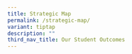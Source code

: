 ```yaml
---
title: Strategic Map
permalink: /strategic-map/
variant: tiptap
description: ""
third_nav_title: Our Student Outcomes
---
```

